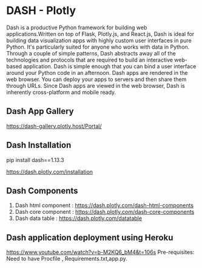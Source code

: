 # DASH - Plotly

Dash is a productive Python framework for building web applications.Written on top of Flask, Plotly.js, and React.js, Dash is ideal for building data visualization apps with highly custom user interfaces in pure Python. It's particularly suited for anyone who works with data in Python.
Through a couple of simple patterns, Dash abstracts away all of the technologies and protocols that are required to build an interactive web-based application. Dash is simple enough that you can bind a user interface around your Python code in an afternoon.
Dash apps are rendered in the web browser. You can deploy your apps to servers and then share them through URLs. Since Dash apps are viewed in the web browser, Dash is inherently cross-platform and mobile ready.

## Dash App Gallery

https://dash-gallery.plotly.host/Portal/


## Dash Installation

pip install dash==1.13.3

https://dash.plotly.com/installation

## Dash Components

1. Dash html component : https://dash.plotly.com/dash-html-components
2. Dash core component : https://dash.plotly.com/dash-core-components
3. Dash data table : https://dash.plotly.com/datatable

## Dash application deployment using Heroku

https://www.youtube.com/watch?v=b-M2KQ6_bM4&t=106s
Pre-requisites: Need to have Procfile , Requirements.txt,app.py.
